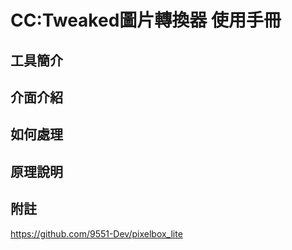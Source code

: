# CC:Tweaked圖片轉換器 使用手冊

## 工具簡介


## 介面介紹

## 如何處理

## 

## 原理說明

## 附註
https://github.com/9551-Dev/pixelbox_lite

